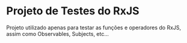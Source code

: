 # Projeto de Testes do RxJS

Projeto utilizado apenas para testar as funções e operadores do RxJS, assim como Observables, Subjects, etc...